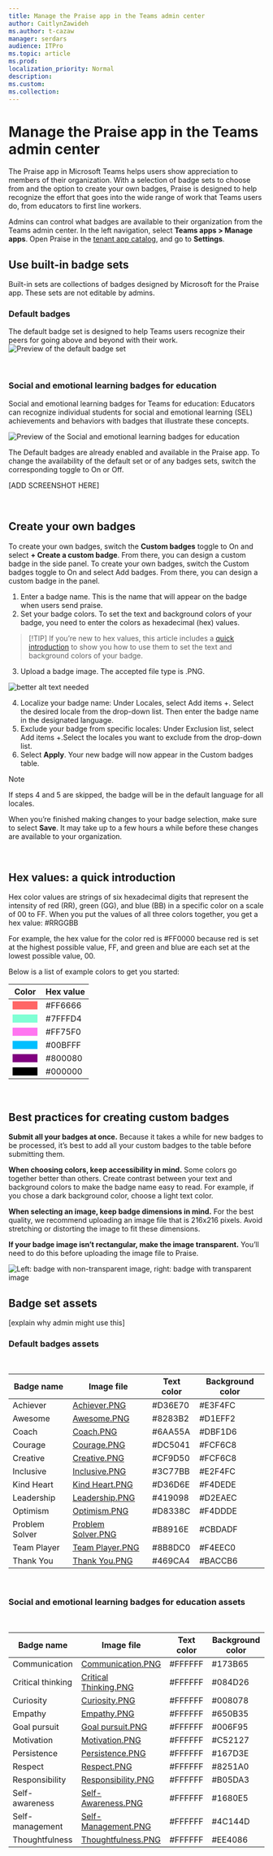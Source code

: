 ```yaml
---
title: Manage the Praise app in the Teams admin center
author: CaitlynZawideh
ms.author: t-cazaw
manager: serdars
audience: ITPro 
ms.topic: article 
ms.prod: 
localization_priority: Normal 
description: 
ms.custom: 
ms.collection: 
---
```

# Manage the Praise app in the Teams admin center

The Praise app in Microsoft Teams helps users show appreciation to members of their organization. With a selection of badge sets to choose from and the option to create your own badges, Praise is designed to help recognize the effort that goes into the wide range of work that Teams users do, from educators to first line workers.

Admins can control what badges are available to their organization from the Teams admin center. In the left navigation, select **Teams apps > Manage apps**. Open Praise in the [tenant app catalog](/Teams/manage-apps.md#view-apps-in-your-tenant-app-catalog), and go to **Settings**.

## Use built-in badge sets

Built-in sets are collections of badges designed by Microsoft for the Praise app. These sets are not editable by admins.
<a name="default-badges"></br></a>

### Default badges

The default badge set is designed to help Teams users recognize their peers for going above and beyond with their work.
![Preview of the default badge set](media/default-set.png)

<a name="sel-edu-badges"></br></a>

### Social and emotional learning badges for education

Social and emotional learning badges for Teams for education: Educators can recognize individual students for social and emotional learning (SEL) achievements and behaviors with badges that illustrate these concepts.

![Preview of the Social and emotional learning badges for  education](media/sel-edu-badges-praise.png)

The Default badges are already enabled and available in the Praise app. To change the availability of the default set or of any badges sets, switch the corresponding toggle to On or Off.

[ADD SCREENSHOT HERE]

<a name="create-your-own-badges"></br></a>

## Create your own badges

To create your own badges, switch the **Custom badges** toggle to On and select **+ Create a custom badge**. From there, you can design a custom badge in the side panel.
To create your own badges, switch the Custom badges toggle to On and select Add badges. From there, you can design a custom badge in the panel.

1. Enter a badge name. This is the name that will appear on the badge when users send praise. 
2. Set your badge colors. To set the text and background colors of your badge, you need to enter the colors as hexadecimal (hex) values.

> [!TIP] If you’re new to hex values, this article includes a [quick introduction](#hex-colors-intro) to show you how to use them to  set the text and background colors of your badge.

3. Upload a badge image. The accepted file type is .PNG.

![better alt text needed](media/praise-app-badge-fields.png)

4. Localize your badge name: Under Locales, select Add items +. Select the desired locale from the drop-down list. Then enter the badge name in the designated language.
5. Exclude your badge from specific locales: Under Exclusion list, select Add items +.Select the locales you want to exclude from the drop-down list. 
6. Select **Apply**. Your new badge will now appear in the Custom badges table.

> [!NOTE]
> If steps 4 and 5 are skipped, the badge will be in the default language for all locales.
>
> When you’re finished making changes to your badge selection, make sure to select **Save**. It may take up to a few hours a while before these changes are available to your organization.

<a name="hex-colors-intro"></br></a>

## Hex values: a quick introduction

Hex color values are strings of six hexadecimal digits that represent the intensity of red (RR), green (GG), and blue (BB) in a specific color on a scale of 00 to FF. When you put the values of all three colors together, you get a hex value: #RRGGBB

For example, the hex value for the color red is #FF0000 because red is set at the highest possible value, FF, and green and blue are each set at the lowest possible value, 00.

Below is a list of example colors to get you started:

|Color  |Hex value|
|-------|---------|
|<code style="background:#ff6666;color:black">&nbsp;&nbsp;&nbsp;&nbsp;&nbsp;&nbsp;</code>|  #FF6666   |
|<code style="background:#7fffd4;color:black">&nbsp;&nbsp;&nbsp;&nbsp;&nbsp;&nbsp;</code>|  #7FFFD4   |
|<code style="background:#ff75f0;color:black">&nbsp;&nbsp;&nbsp;&nbsp;&nbsp;&nbsp;</code>|  #FF75F0   |
|<code style="background:#00bfff;color:black">&nbsp;&nbsp;&nbsp;&nbsp;&nbsp;&nbsp;</code>|  #00BFFF   |
|<code style="background:#800080;color:black">&nbsp;&nbsp;&nbsp;&nbsp;&nbsp;&nbsp;</code>|  #800080   |
|<code style="background:#000000;color:black">&nbsp;&nbsp;&nbsp;&nbsp;&nbsp;&nbsp;</code>|  #000000   |

<a name="best-practices"></br></a>

## Best practices for creating custom badges

**Submit all your badges at once.** Because it takes a while for new badges to be processed, it’s best to add all your custom badges to the table before submitting them.

**When choosing colors, keep accessibility in mind.** Some colors go together better than others.  Create contrast between your text and background colors to make the badge name easy to read. For example, if you chose a dark background color, choose a light text color.

**When selecting an image, keep badge dimensions in mind.** For the best quality, we recommend uploading an image file that is 216x216 pixels. Avoid stretching or distorting the image to fit these dimensions.

**If your badge image isn’t rectangular, make the image transparent.** You’ll need to do this before uploading the image file to Praise.

![Left: badge with non-transparent image, right: badge with transparent image](media/praise-app-best-practices.png)

## Badge set assets

[explain why admin might use this]

### Default badges assets

</br>

|Badge name     |Image file  |Text color | Background color |
|---------------|------------|---------- |--------|
|Achiever       |[Achiever.PNG](downloads/praise-app/default-set/Achiever.PNG)            |#D36E70    |#E3F4FC|
|Awesome        |[Awesome.PNG](downloads/praise-app/default-set/Awesome.PNG)              |#8283B2    |#D1EFF2|
|Coach          |[Coach.PNG](downloads/praise-app/default-set/Coach.PNG)                  |#6AA55A    |#DBF1D6|
|Courage        |[Courage.PNG](downloads/praise-app/default-set/Courage.PNG)              |#DC5041    |#FCF6C8|
|Creative       |[Creative.PNG](downloads/praise-app/default-set/Creative.PNG)            |#CF9D50    |#FCF6C8|
|Inclusive      |[Inclusive.PNG](downloads/praise-app/default-set/Inclusive.PNG)          |#3C77BB    |#E2F4FC|
|Kind Heart     |[Kind Heart.PNG](downloads/praise-app/default-set/KindHeart.PNG)         |#D36D6E    |#F4DEDE|
|Leadership     |[Leadership.PNG](downloads/praise-app/default-set/Leadership.PNG)        |#419098    |#D2EAEC|
|Optimism       |[Optimism.PNG](downloads/praise-app/default-set/Optimism.PNG)            |#D8338C    |#F4DDDE|
|Problem Solver |[Problem Solver.PNG](downloads/praise-app/default-set/ProblemSolver.PNG) |#B8916E    |#CBDADF|
|Team Player    |[Team Player.PNG](downloads/praise-app/default-set/TeamPlayer.PNG)       |#8B8DC0    |#F4EEC0|
|Thank You      |[Thank You.PNG](downloads/praise-app/default-set/ThankYou.PNG)           |#469CA4    |#BACCB6|

</br>

### Social and emotional learning badges for education assets

</br>

|Badge name        |Image file  |Text color | Background color |
|------------------|------------|---------- |--------|
|Communication     |[Communication.PNG](downloads/praise-app/sel-edu-set/Communication.PNG)        |#FFFFFF    |#173B65|
|Critical thinking |[Critical Thinking.PNG](downloads/praise-app/sel-edu-set/CriticalThinking.PNG) |#FFFFFF    |#084D26|
|Curiosity         |[Curiosity.PNG](downloads/praise-app/sel-edu-set/Curiosity.PNG)                |#FFFFFF    |#008078|
|Empathy           |[Empathy.PNG](downloads/praise-app/sel-edu-set/Empathy.PNG)                    |#FFFFFF    |#650B35|
|Goal pursuit      |[Goal pursuit.PNG](downloads/praise-app/sel-edu-set/GoalPursuit.PNG)           |#FFFFFF    |#006F95|
|Motivation        |[Motivation.PNG](downloads/praise-app/sel-edu-set/Motivation.PNG)              |#FFFFFF    |#C52127|
|Persistence       |[Persistence.PNG](downloads/praise-app/sel-edu-set/Persistence.PNG)            |#FFFFFF    |#167D3E|
|Respect           |[Respect.PNG](downloads/praise-app/sel-edu-set/Respect.PNG)                    |#FFFFFF    |#8251A0|
|Responsibility    |[Responsibility.PNG](downloads/praise-app/sel-edu-set/Responsibility.PNG)      |#FFFFFF    |#B05DA3|
|Self-awareness    |[Self-Awareness.PNG](downloads/praise-app/sel-edu-set/SelfAwareness.PNG)       |#FFFFFF    |#1680E5|
|Self-management   |[Self-Management.PNG](downloads/praise-app/sel-edu-set/SelfManagement.PNG)     |#FFFFFF    |#4C144D|
|Thoughtfulness    |[Thoughtfulness.PNG](downloads/praise-app/sel-edu-set/Thoughtfulness.PNG)      |#FFFFFF    |#EE4086|
